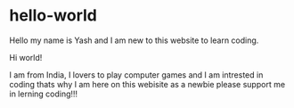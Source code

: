 # hello-world
Hello my name is Yash and I am new to this website to learn coding.

Hi world!

I am from India, I lovers to play computer games and I am intrested in coding thats why I am here on this webisite as a newbie please support me in lerning coding!!! 
